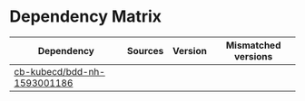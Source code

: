 # Dependency Matrix

Dependency | Sources | Version | Mismatched versions
---------- | ------- | ------- | -------------------
[cb-kubecd/bdd-nh-1593001186](https://github.com/cb-kubecd/bdd-nh-1593001186.git) |  | []() | 
